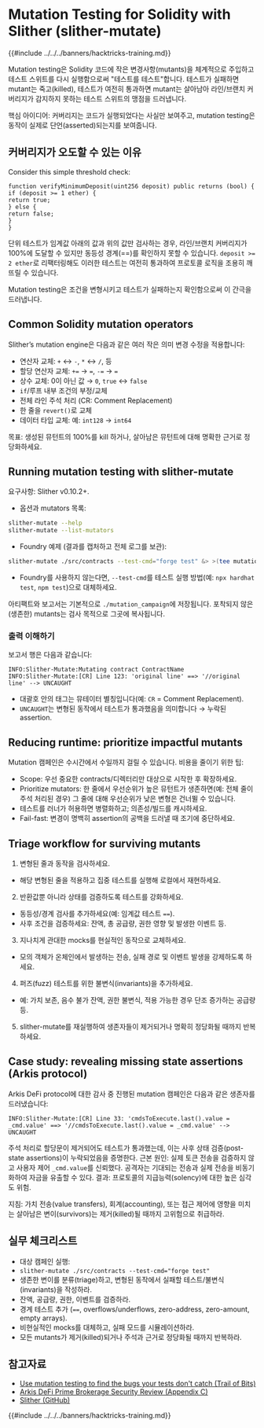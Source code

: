# Mutation Testing for Solidity with Slither (slither-mutate)

{{#include ../../../banners/hacktricks-training.md}}

Mutation testing은 Solidity 코드에 작은 변경사항(mutants)을 체계적으로 주입하고 테스트 스위트를 다시 실행함으로써 "테스트를 테스트"합니다. 테스트가 실패하면 mutant는 죽고(killed), 테스트가 여전히 통과하면 mutant는 살아남아 라인/브랜치 커버리지가 감지하지 못하는 테스트 스위트의 맹점을 드러냅니다.

핵심 아이디어: 커버리지는 코드가 실행되었다는 사실만 보여주고, mutation testing은 동작이 실제로 단언(asserted)되는지를 보여줍니다.

## 커버리지가 오도할 수 있는 이유

Consider this simple threshold check:
```solidity
function verifyMinimumDeposit(uint256 deposit) public returns (bool) {
if (deposit >= 1 ether) {
return true;
} else {
return false;
}
}
```
단위 테스트가 임계값 아래의 값과 위의 값만 검사하는 경우, 라인/브랜치 커버리지가 100%에 도달할 수 있지만 동등성 경계(==)를 확인하지 못할 수 있습니다. `deposit >= 2 ether`로 리팩터링해도 이러한 테스트는 여전히 통과하여 프로토콜 로직을 조용히 깨뜨릴 수 있습니다.

Mutation testing은 조건을 변형시키고 테스트가 실패하는지 확인함으로써 이 간극을 드러냅니다.

## Common Solidity mutation operators

Slither’s mutation engine은 다음과 같은 여러 작은 의미 변경 수정을 적용합니다:
- 연산자 교체: `+` ↔ `-`, `*` ↔ `/`, 등
- 할당 연산자 교체: `+=` → `=`, `-=` → `=`
- 상수 교체: 0이 아닌 값 → `0`, `true` ↔ `false`
- `if`/루프 내부 조건의 부정/교체
- 전체 라인 주석 처리 (CR: Comment Replacement)
- 한 줄을 `revert()`로 교체
- 데이터 타입 교체: 예: `int128` → `int64`

목표: 생성된 뮤턴트의 100%를 kill 하거나, 살아남은 뮤턴트에 대해 명확한 근거로 정당화하세요.

## Running mutation testing with slither-mutate

요구사항: Slither v0.10.2+.

- 옵션과 mutators 목록:
```bash
slither-mutate --help
slither-mutate --list-mutators
```
- Foundry 예제 (결과를 캡처하고 전체 로그를 보관):
```bash
slither-mutate ./src/contracts --test-cmd="forge test" &> >(tee mutation.results)
```
- Foundry를 사용하지 않는다면, `--test-cmd`를 테스트 실행 방법(예: `npx hardhat test`, `npm test`)으로 대체하세요.

아티팩트와 보고서는 기본적으로 `./mutation_campaign`에 저장됩니다. 포착되지 않은(생존한) mutants는 검사 목적으로 그곳에 복사됩니다.

### 출력 이해하기

보고서 행은 다음과 같습니다:
```text
INFO:Slither-Mutate:Mutating contract ContractName
INFO:Slither-Mutate:[CR] Line 123: 'original line' ==> '//original line' --> UNCAUGHT
```
- 대괄호 안의 태그는 뮤테이터 별칭입니다(예: `CR` = Comment Replacement).
- `UNCAUGHT`는 변형된 동작에서 테스트가 통과했음을 의미합니다 → 누락된 assertion.

## Reducing runtime: prioritize impactful mutants

Mutation 캠페인은 수시간에서 수일까지 걸릴 수 있습니다. 비용을 줄이기 위한 팁:
- Scope: 우선 중요한 contracts/디렉터리만 대상으로 시작한 후 확장하세요.
- Prioritize mutators: 한 줄에서 우선순위가 높은 뮤턴트가 생존하면(예: 전체 줄이 주석 처리된 경우) 그 줄에 대해 우선순위가 낮은 변형은 건너뛸 수 있습니다.
- 테스트를 러너가 허용하면 병렬화하고; 의존성/빌드를 캐시하세요.
- Fail-fast: 변경이 명백히 assertion의 공백을 드러낼 때 조기에 중단하세요.

## Triage workflow for surviving mutants

1) 변형된 줄과 동작을 검사하세요.
- 해당 변형된 줄을 적용하고 집중 테스트를 실행해 로컬에서 재현하세요.

2) 반환값뿐 아니라 상태를 검증하도록 테스트를 강화하세요.
- 동등성/경계 검사를 추가하세요(예: 임계값 테스트 `==`).
- 사후 조건을 검증하세요: 잔액, 총 공급량, 권한 영향 및 발생한 이벤트 등.

3) 지나치게 관대한 mocks를 현실적인 동작으로 교체하세요.
- 모의 객체가 온체인에서 발생하는 전송, 실패 경로 및 이벤트 발생을 강제하도록 하세요.

4) 퍼즈(fuzz) 테스트를 위한 불변식(invariants)을 추가하세요.
- 예: 가치 보존, 음수 불가 잔액, 권한 불변식, 적용 가능한 경우 단조 증가하는 공급량 등.

5) slither-mutate를 재실행하여 생존자들이 제거되거나 명확히 정당화될 때까지 반복하세요.

## Case study: revealing missing state assertions (Arkis protocol)

Arkis DeFi protocol에 대한 감사 중 진행된 mutation 캠페인은 다음과 같은 생존자를 드러냈습니다:
```text
INFO:Slither-Mutate:[CR] Line 33: 'cmdsToExecute.last().value = _cmd.value' ==> '//cmdsToExecute.last().value = _cmd.value' --> UNCAUGHT
```
주석 처리로 할당문이 제거되어도 테스트가 통과했는데, 이는 사후 상태 검증(post-state assertions)이 누락되었음을 증명한다. 근본 원인: 실제 토큰 전송을 검증하지 않고 사용자 제어 `_cmd.value`를 신뢰했다. 공격자는 기대되는 전송과 실제 전송을 비동기화하여 자금을 유출할 수 있다. 결과: 프로토콜의 지급능력(solency)에 대한 높은 심각도 위험.

지침: 가치 전송(value transfers), 회계(accounting), 또는 접근 제어에 영향을 미치는 살아남은 변이(survivors)는 제거(killed)될 때까지 고위험으로 취급하라.

## 실무 체크리스트

- 대상 캠페인 실행:
- `slither-mutate ./src/contracts --test-cmd="forge test"`
- 생존한 변이를 분류(triage)하고, 변형된 동작에서 실패할 테스트/불변식(invariants)을 작성하라.
- 잔액, 공급량, 권한, 이벤트를 검증하라.
- 경계 테스트 추가 (`==`, overflows/underflows, zero-address, zero-amount, empty arrays).
- 비현실적인 mocks를 대체하고, 실패 모드를 시뮬레이션하라.
- 모든 mutants가 제거(killed)되거나 주석과 근거로 정당화될 때까지 반복하라.

## 참고자료

- [Use mutation testing to find the bugs your tests don't catch (Trail of Bits)](https://blog.trailofbits.com/2025/09/18/use-mutation-testing-to-find-the-bugs-your-tests-dont-catch/)
- [Arkis DeFi Prime Brokerage Security Review (Appendix C)](https://github.com/trailofbits/publications/blob/master/reviews/2024-12-arkis-defi-prime-brokerage-securityreview.pdf)
- [Slither (GitHub)](https://github.com/crytic/slither)

{{#include ../../../banners/hacktricks-training.md}}
